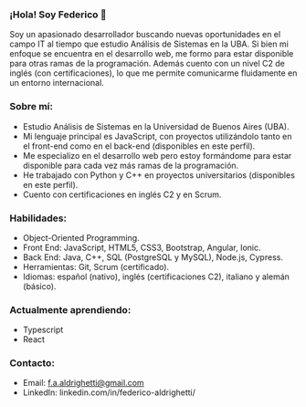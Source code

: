 ### ¡Hola! Soy Federico 👋

Soy un apasionado desarrollador buscando nuevas oportunidades en el campo IT al tiempo que estudio Análisis de Sistemas en la UBA. Si bien mi enfoque se encuentra en el desarrollo web, me formo para estar disponible para otras ramas de la programación. Además cuento con un nivel C2 de inglés (con certificaciones), lo que me permite comunicarme fluidamente en un entorno internacional.

### Sobre mí:
- Estudio Análisis de Sistemas en la Universidad de Buenos Aires (UBA).
- Mi lenguaje principal es JavaScript, con proyectos utilizándolo tanto en el front-end como en el back-end (disponibles en este perfil).
- Me especializo en el desarrollo web pero estoy formándome para estar disponible para cada vez más ramas de la programación.
- He trabajado con Python y C++ en proyectos universitarios (disponibles en este perfil).
- Cuento con certificaciones en inglés C2 y en Scrum.

### Habilidades:
- Object-Oriented Programming.
- Front End: JavaScript, HTML5, CSS3, Bootstrap, Angular, Ionic.
- Back End: Java, C++, SQL (PostgreSQL y MySQL), Node.js, Cypress.
- Herramientas: Git, Scrum (certificado).
- Idiomas: español (nativo), inglés (certificaciones C2), italiano y alemán (básico).

### Actualmente aprendiendo:
- Typescript
- React

### Contacto:
- Email: f.a.aldrighetti@gmail.com
- LinkedIn: linkedin.com/in/federico-aldrighetti/

